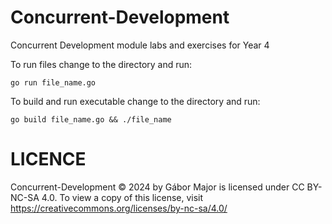 # Concurrent-Development
Concurrent Development module labs and exercises for Year 4

To run files change to the directory and run:

```go run file_name.go```

To build and run executable change to the directory and run:

```go build file_name.go && ./file_name```

# LICENCE

Concurrent-Development © 2024 by Gábor Major is licensed under CC BY-NC-SA 4.0. To view a copy of this license, visit https://creativecommons.org/licenses/by-nc-sa/4.0/